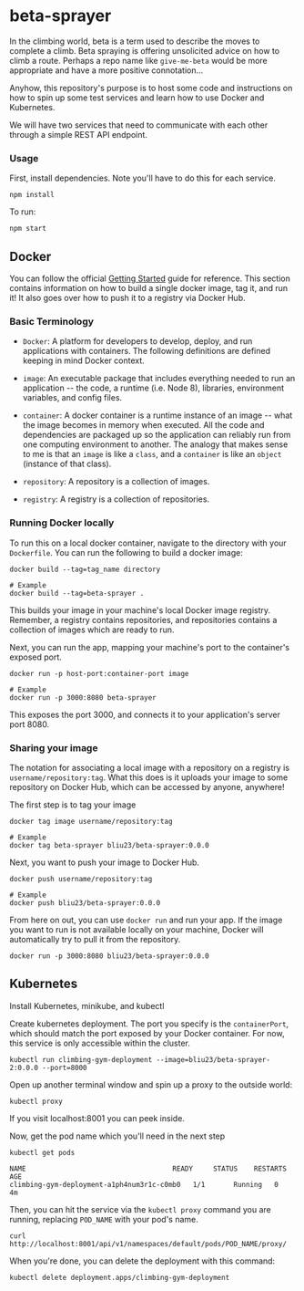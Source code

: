 # beta-sprayer
In the climbing world, beta is a term used to describe the moves to complete a climb. Beta spraying is offering unsolicited advice on how to climb a route. Perhaps a repo name like `give-me-beta` would be more appropriate and have a more positive connotation...

Anyhow, this repository's purpose is to host some code and instructions on how to spin up some test services and learn how to use Docker and Kubernetes.

We will have two services that need to communicate with each other through a simple REST API endpoint.

### Usage

First, install dependencies. Note you'll have to do this for each service.
```
npm install
```

To run:
```
npm start
```

## Docker
You can follow the official [Getting Started](https://docs.docker.com/get-started/) guide for reference. This section contains information on how to build a single docker image, tag it, and run it! It also goes over how to push it to a registry via Docker Hub.

### Basic Terminology
* `Docker`: A platform for developers to develop, deploy, and run applications with containers. The following definitions are defined keeping in mind Docker context.

* `image`: An executable package that includes everything needed to run an application -- the code, a runtime (i.e. Node 8), libraries, environment variables, and config files.

* `container`: A docker container is a runtime instance of an image -- what the image becomes in memory when executed. All the code and dependencies are packaged up so the application can reliably run from one computing environment to another. The analogy that makes sense to me is that an `image` is like a `class`, and a `container` is like an `object` (instance of that class).

* `repository`: A repository is a collection of images.

* `registry`: A registry is a collection of repositories.

### Running Docker locally

To run this on a local docker container, navigate to the directory with your `Dockerfile`. You can run the following to build a docker image:

```
docker build --tag=tag_name directory

# Example
docker build --tag=beta-sprayer .
```

This builds your image in your machine's local Docker image registry. Remember, a registry contains repositories, and repositories contains a collection of images which are ready to run.

Next, you can run the app, mapping your machine's port to the container's exposed port.
```
docker run -p host-port:container-port image

# Example
docker run -p 3000:8080 beta-sprayer
```

This exposes the port 3000, and connects it to your application's server port 8080.

### Sharing your image

The notation for associating a local image with a repository on a registry is `username/repository:tag`. What this does is it uploads your image to some repository on Docker Hub, which can be accessed by anyone, anywhere! 

The first step is to tag your image
```
docker tag image username/repository:tag

# Example
docker tag beta-sprayer bliu23/beta-sprayer:0.0.0
```

Next, you want to push your image to Docker Hub.
```
docker push username/repository:tag

# Example
docker push bliu23/beta-sprayer:0.0.0
```

From here on out, you can use `docker run` and run your app. If the image you want to run is not available locally on your machine, Docker will automatically try to pull it from the repository.

```
docker run -p 3000:8080 bliu23/beta-sprayer:0.0.0
```

## Kubernetes

Install Kubernetes, minikube, and kubectl

Create kubernetes deployment. The port you specify is the `containerPort`, which should match the port exposed by your Docker container. For now, this service is only accessible within the cluster.
```
kubectl run climbing-gym-deployment --image=bliu23/beta-sprayer-2:0.0.0 --port=8000
```

Open up another terminal window and spin up a proxy to the outside world:
```
kubectl proxy
```
If you visit localhost:8001 you can peek inside. 

Now, get the pod name which you'll need in the next step
```
kubectl get pods

NAME                                    READY     STATUS    RESTARTS   AGE
climbing-gym-deployment-a1ph4num3r1c-c0mb0   1/1       Running   0          4m
```

Then, you can hit the service via the `kubectl proxy` command you are running, replacing `POD_NAME` with your pod's name.
```
curl http://localhost:8001/api/v1/namespaces/default/pods/POD_NAME/proxy/
```

When you're done, you can delete the deployment with this command:
```
kubectl delete deployment.apps/climbing-gym-deployment
```
